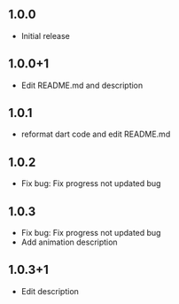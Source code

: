 ## 1.0.0

- Initial release

## 1.0.0+1

- Edit README.md and description

## 1.0.1

- reformat dart code and edit README.md

## 1.0.2

- Fix bug: Fix progress not updated bug

## 1.0.3

- Fix bug: Fix progress not updated bug
- Add animation description 

## 1.0.3+1

- Edit description
